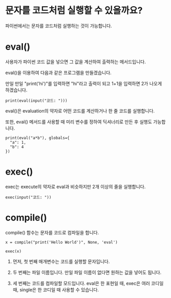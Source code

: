 # 문자를 코드처럼 실행할 수 있을까요?

파이썬에서는 문자를 코드처럼 실행하는 것이 가능합니다.


# eval()

사용자가 파이썬 코드 값을 넣으면 그 값을 계산하여 출력하는 메서드입니다.

eval()을 이용하여 다음과 같은 프로그램을 만들겠습니다.

만일  만일 "print('hi')"를 입력하면 "hi"라고 출력이 되고 1+1을 입력하면 2가 나오게 하겠습니다.

```
print(eval(input("코드: ")))
```

eval()은 evaluation의 약자로 어떤 코드를 계산하거나 한 줄 코드를 실행합니다.

또한, eval() 메서드를 사용할 때 미리 변수를 정하여 딕셔너리로 만든 후 실행도 가능합니다.

```
print(eval("a*b"), globals={
  "a": 1,
  "b": 4
})
```

# exec()
exec는 execute의 약자로 eval과 비슷하지만 2개 이상의 줄을 실행합니다.

```
exec(input("코드: "))
```

# compile()
compile() 함수는 문자를 코드로 컴파일을 합니다.

```
x = compile("print('Hello World')", None, 'eval')

exec(x)
```

1. 먼저, 첫 번째 매개변수는 코드를 실행할 문자입니다.

2. 두 번째는 파일 이름입니다. 만일 파일 이름이 없다면 원하는 값을 넣어도 됩니다.

3. 세 번째는 코드를 컴파일할 모드입니다. eval은 한 표현일 때, exec은 여러 코디일 때, single은 한 코디일 때 사용할 수 있습니다.
